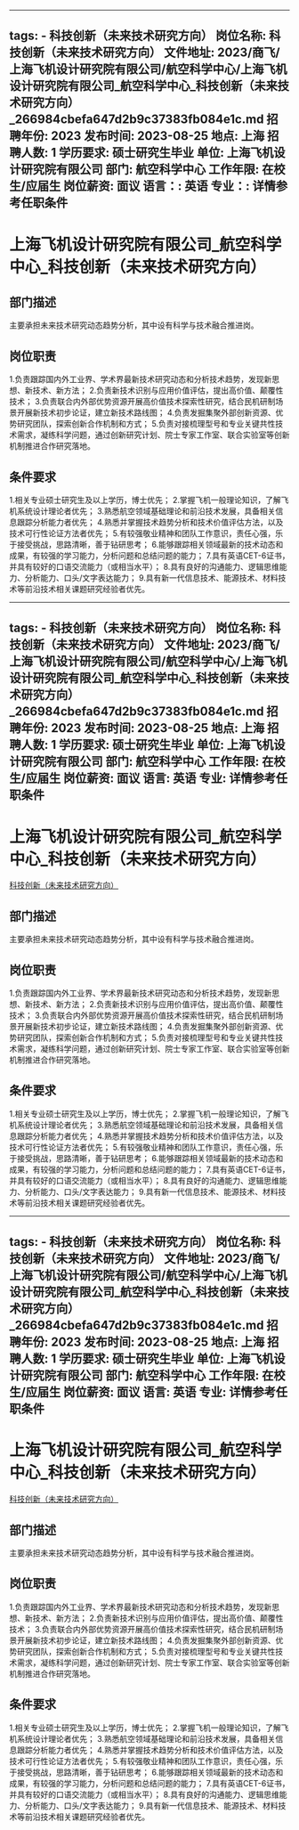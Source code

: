 
---
tags:
    - 科技创新（未来技术研究方向）
岗位名称: 科技创新（未来技术研究方向）
文件地址: 2023/商飞/上海飞机设计研究院有限公司/航空科学中心/上海飞机设计研究院有限公司_航空科学中心_科技创新（未来技术研究方向）_266984cbefa647d2b9c37383fb084e1c.md
招聘年份: 2023
发布时间: 2023-08-25
地点: 上海
招聘人数: 1
学历要求: 硕士研究生毕业
单位: 上海飞机设计研究院有限公司
部门: 航空科学中心
工作年限: 在校生/应届生
岗位薪资: 面议
语言：: 英语
专业：: 详情参考任职条件
---

# 上海飞机设计研究院有限公司_航空科学中心_科技创新（未来技术研究方向）

## 部门描述

主要承担未来技术研究动态趋势分析，其中设有科学与技术融合推进岗。

## 岗位职责

1.负责跟踪国内外工业界、学术界最新技术研究动态和分析技术趋势，发现新思想、新技术、新方法；
 2.负责新技术识别与应用价值评估，提出高价值、颠覆性技术；
 3.负责联合内外部优势资源开展高价值技术探索性研究，结合民机研制场景开展新技术初步论证，建立新技术路线图；
 4.负责发掘集聚外部创新资源、优势研究团队，探索创新合作机制和方式；
 5.负责对接梳理型号和专业关键共性技术需求，凝练科学问题，通过创新研究计划、院士专家工作室、联合实验室等创新机制推进合作研究落地。

 ## 条件要求

1.相关专业硕士研究生及以上学历，博士优先；
 2.掌握飞机一般理论知识，了解飞机系统设计理论者优先；
 3.熟悉航空领域基础理论和前沿技术发展，具备相关信息跟踪分析能力者优先；
 4.熟悉并掌握技术趋势分析和技术价值评估方法，以及技术可行性论证方法者优先；
 5.有较强敬业精神和团队工作意识，责任心强，乐于接受挑战，思路清晰，善于钻研思考；
 6.能够跟踪相关领域最新的技术动态和成果，有较强的学习能力，分析问题和总结问题的能力；
 7.具有英语CET-6证书，并具有较好的口语交流能力（或相当水平）；
 8.具有良好的沟通能力、逻辑思维能力、分析能力、口头/文字表达能力；
 9.具有新一代信息技术、能源技术、材料技术等前沿技术相关课题研究经验者优先。

---
tags:
    - 科技创新（未来技术研究方向）
岗位名称: 科技创新（未来技术研究方向）
文件地址: 2023/商飞/上海飞机设计研究院有限公司/航空科学中心/上海飞机设计研究院有限公司_航空科学中心_科技创新（未来技术研究方向）_266984cbefa647d2b9c37383fb084e1c.md
招聘年份: 2023
发布时间: 2023-08-25
地点: 上海
招聘人数: 1
学历要求: 硕士研究生毕业
单位: 上海飞机设计研究院有限公司
部门: 航空科学中心
工作年限: 在校生/应届生
岗位薪资: 面议
语言: 英语
专业: 详情参考任职条件
---

# 上海飞机设计研究院有限公司_航空科学中心_科技创新（未来技术研究方向）

[科技创新（未来技术研究方向）](http://zhaopin.comac.cc/zp/ct/out/position/positionDetail?planid=266984cbefa647d2b9c37383fb084e1c)

## 部门描述

主要承担未来技术研究动态趋势分析，其中设有科学与技术融合推进岗。

## 岗位职责

1.负责跟踪国内外工业界、学术界最新技术研究动态和分析技术趋势，发现新思想、新技术、新方法；
 2.负责新技术识别与应用价值评估，提出高价值、颠覆性技术；
 3.负责联合内外部优势资源开展高价值技术探索性研究，结合民机研制场景开展新技术初步论证，建立新技术路线图；
 4.负责发掘集聚外部创新资源、优势研究团队，探索创新合作机制和方式；
 5.负责对接梳理型号和专业关键共性技术需求，凝练科学问题，通过创新研究计划、院士专家工作室、联合实验室等创新机制推进合作研究落地。

 ## 条件要求

1.相关专业硕士研究生及以上学历，博士优先；
 2.掌握飞机一般理论知识，了解飞机系统设计理论者优先；
 3.熟悉航空领域基础理论和前沿技术发展，具备相关信息跟踪分析能力者优先；
 4.熟悉并掌握技术趋势分析和技术价值评估方法，以及技术可行性论证方法者优先；
 5.有较强敬业精神和团队工作意识，责任心强，乐于接受挑战，思路清晰，善于钻研思考；
 6.能够跟踪相关领域最新的技术动态和成果，有较强的学习能力，分析问题和总结问题的能力；
 7.具有英语CET-6证书，并具有较好的口语交流能力（或相当水平）；
 8.具有良好的沟通能力、逻辑思维能力、分析能力、口头/文字表达能力；
 9.具有新一代信息技术、能源技术、材料技术等前沿技术相关课题研究经验者优先。

---
tags:
    - 科技创新（未来技术研究方向）
岗位名称: 科技创新（未来技术研究方向）
文件地址: 2023/商飞/上海飞机设计研究院有限公司/航空科学中心/上海飞机设计研究院有限公司_航空科学中心_科技创新（未来技术研究方向）_266984cbefa647d2b9c37383fb084e1c.md
招聘年份: 2023
发布时间: 2023-08-25
地点: 上海
招聘人数: 1
学历要求: 硕士研究生毕业
单位: 上海飞机设计研究院有限公司
部门: 航空科学中心
工作年限: 在校生/应届生
岗位薪资: 面议
语言: 英语
专业: 详情参考任职条件
---

# 上海飞机设计研究院有限公司_航空科学中心_科技创新（未来技术研究方向）

[科技创新（未来技术研究方向）](http://zhaopin.comac.cc/zp/ct/out/position/positionDetail?planid=266984cbefa647d2b9c37383fb084e1c)


## 部门描述

主要承担未来技术研究动态趋势分析，其中设有科学与技术融合推进岗。

## 岗位职责

1.负责跟踪国内外工业界、学术界最新技术研究动态和分析技术趋势，发现新思想、新技术、新方法；
 2.负责新技术识别与应用价值评估，提出高价值、颠覆性技术；
 3.负责联合内外部优势资源开展高价值技术探索性研究，结合民机研制场景开展新技术初步论证，建立新技术路线图；
 4.负责发掘集聚外部创新资源、优势研究团队，探索创新合作机制和方式；
 5.负责对接梳理型号和专业关键共性技术需求，凝练科学问题，通过创新研究计划、院士专家工作室、联合实验室等创新机制推进合作研究落地。

 ## 条件要求

1.相关专业硕士研究生及以上学历，博士优先；
 2.掌握飞机一般理论知识，了解飞机系统设计理论者优先；
 3.熟悉航空领域基础理论和前沿技术发展，具备相关信息跟踪分析能力者优先；
 4.熟悉并掌握技术趋势分析和技术价值评估方法，以及技术可行性论证方法者优先；
 5.有较强敬业精神和团队工作意识，责任心强，乐于接受挑战，思路清晰，善于钻研思考；
 6.能够跟踪相关领域最新的技术动态和成果，有较强的学习能力，分析问题和总结问题的能力；
 7.具有英语CET-6证书，并具有较好的口语交流能力（或相当水平）；
 8.具有良好的沟通能力、逻辑思维能力、分析能力、口头/文字表达能力；
 9.具有新一代信息技术、能源技术、材料技术等前沿技术相关课题研究经验者优先。
